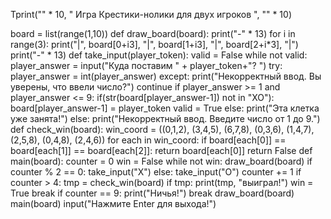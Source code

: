 Tprint("" * 10, " Игра Крестики-нолики для двух игроков ", "" * 10)

board = list(range(1,10))
def draw_board(board):
print("-" * 13)
for i in range(3):
print("|", board[0+i3], "|", board[1+i3], "|", board[2+i*3], "|")
print("-" * 13)
def take_input(player_token):
valid = False
while not valid:
player_answer = input("Куда поставим " + player_token+"? ")
try:
player_answer = int(player_answer)
except:
print("Некорректный ввод. Вы уверены, что ввели число?")
continue
if player_answer >= 1 and player_answer <= 9:
if(str(board[player_answer-1]) not in "XO"):
board[player_answer-1] = player_token
valid = True
else:
print("Эта клетка уже занята!")
else:
print("Некорректный ввод. Введите число от 1 до 9.")
def check_win(board):
win_coord = ((0,1,2), (3,4,5), (6,7,8), (0,3,6), (1,4,7), (2,5,8), (0,4,8), (2,4,6))
for each in win_coord:
if board[each[0]] == board[each[1]] == board[each[2]]:
return board[each[0]]
return False
def main(board):
counter = 0
win = False
while not win:
draw_board(board)
if counter % 2 == 0:
take_input("X")
else:
take_input("O")
counter += 1
if counter > 4:
tmp = check_win(board)
if tmp:
print(tmp, "выиграл!")
win = True
break
if counter == 9:
print("Ничья!")
break
draw_board(board)
main(board)
input("Нажмите Enter для выхода!")
